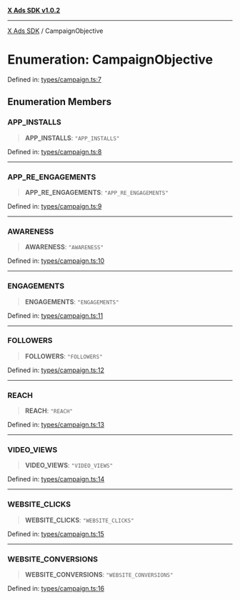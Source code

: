[**X Ads SDK v1.0.2**](../README.md)

***

[X Ads SDK](../globals.md) / CampaignObjective

# Enumeration: CampaignObjective

Defined in: [types/campaign.ts:7](https://github.com/kage1020/x-ads-sdk/blob/main/src/types/campaign.ts#L7)

## Enumeration Members

### APP\_INSTALLS

> **APP\_INSTALLS**: `"APP_INSTALLS"`

Defined in: [types/campaign.ts:8](https://github.com/kage1020/x-ads-sdk/blob/main/src/types/campaign.ts#L8)

***

### APP\_RE\_ENGAGEMENTS

> **APP\_RE\_ENGAGEMENTS**: `"APP_RE_ENGAGEMENTS"`

Defined in: [types/campaign.ts:9](https://github.com/kage1020/x-ads-sdk/blob/main/src/types/campaign.ts#L9)

***

### AWARENESS

> **AWARENESS**: `"AWARENESS"`

Defined in: [types/campaign.ts:10](https://github.com/kage1020/x-ads-sdk/blob/main/src/types/campaign.ts#L10)

***

### ENGAGEMENTS

> **ENGAGEMENTS**: `"ENGAGEMENTS"`

Defined in: [types/campaign.ts:11](https://github.com/kage1020/x-ads-sdk/blob/main/src/types/campaign.ts#L11)

***

### FOLLOWERS

> **FOLLOWERS**: `"FOLLOWERS"`

Defined in: [types/campaign.ts:12](https://github.com/kage1020/x-ads-sdk/blob/main/src/types/campaign.ts#L12)

***

### REACH

> **REACH**: `"REACH"`

Defined in: [types/campaign.ts:13](https://github.com/kage1020/x-ads-sdk/blob/main/src/types/campaign.ts#L13)

***

### VIDEO\_VIEWS

> **VIDEO\_VIEWS**: `"VIDEO_VIEWS"`

Defined in: [types/campaign.ts:14](https://github.com/kage1020/x-ads-sdk/blob/main/src/types/campaign.ts#L14)

***

### WEBSITE\_CLICKS

> **WEBSITE\_CLICKS**: `"WEBSITE_CLICKS"`

Defined in: [types/campaign.ts:15](https://github.com/kage1020/x-ads-sdk/blob/main/src/types/campaign.ts#L15)

***

### WEBSITE\_CONVERSIONS

> **WEBSITE\_CONVERSIONS**: `"WEBSITE_CONVERSIONS"`

Defined in: [types/campaign.ts:16](https://github.com/kage1020/x-ads-sdk/blob/main/src/types/campaign.ts#L16)
